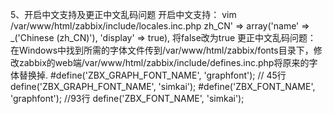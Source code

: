 5、开启中文支持及更正中文乱码问题
开启中文支持：
vim /var/www/html/zabbix/include/locales.inc.php
zh_CN' => array('name' => _('Chinese (zh_CN)'),        'display' => true),
将false改为true
更正中文乱码问题：
在Windows中找到所需的字体文件传到/var/www/html/zabbix/fonts目录下，修改zabbix的web端/var/www/html/zabbix/include/defines.inc.php将原来的字体替换掉.
#define('ZBX_GRAPH_FONT_NAME',          'graphfont'); // 45行
define('ZBX_GRAPH_FONT_NAME',           'simkai'); 
#define('ZBX_FONT_NAME', 'graphfont');                //93行
define('ZBX_FONT_NAME', 'simkai');